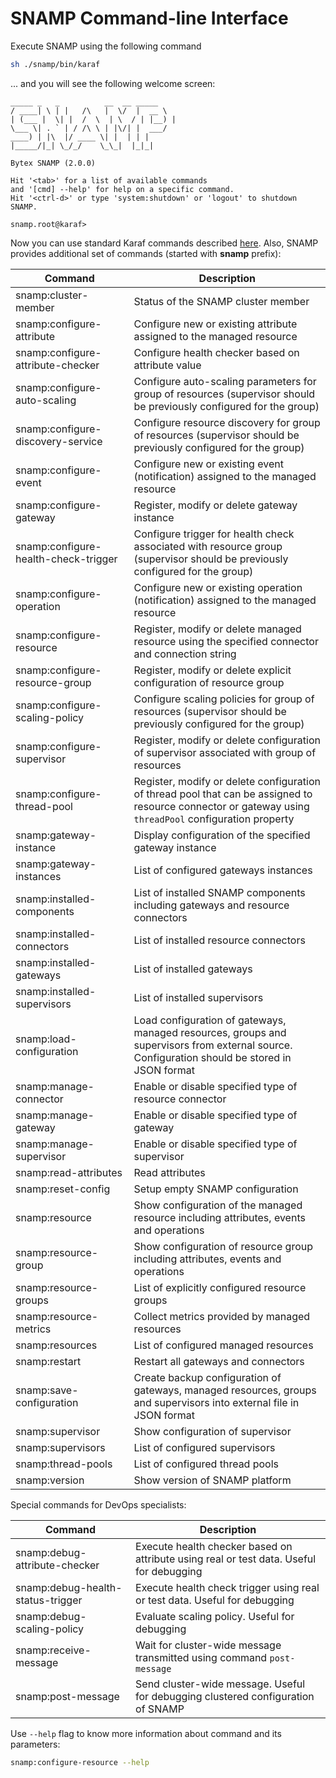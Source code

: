 SNAMP Command-line Interface
====
Execute SNAMP using the following command

```bash
sh ./snamp/bin/karaf
```

... and you will see the following welcome screen:
```
_____ _   _          __  __ _____  
/ ____| \ | |   /\   |  \/  |  __ \
| (___ |  \| |  /  \  | \  / | |__) |
\___ \| . ` | / /\ \ | |\/| |  ___/
____) | |\  |/ ____ \| |  | | |
|_____/|_| \_/_/    \_\_|  |_|_|

Bytex SNAMP (2.0.0)

Hit '<tab>' for a list of available commands
and '[cmd] --help' for help on a specific command.
Hit '<ctrl-d>' or type 'system:shutdown' or 'logout' to shutdown SNAMP.

snamp.root@karaf>
```

Now you can use standard Karaf commands described [here](http://karaf.apache.org/manual/latest/#_using_the_console).
Also, SNAMP provides additional set of commands (started with **snamp** prefix):

Command | Description
---- | ----
snamp:cluster-member | Status of the SNAMP cluster member                    
snamp:configure-attribute | Configure new or existing attribute assigned to the managed resource         
snamp:configure-attribute-checker | Configure health checker based on attribute value
snamp:configure-auto-scaling | Configure auto-scaling parameters for group of resources (supervisor should be previously configured for the group)
snamp:configure-discovery-service | Configure resource discovery for group of resources (supervisor should be previously configured for the group)
snamp:configure-event | Configure new or existing event (notification) assigned to the managed resource                 
snamp:configure-gateway | Register, modify or delete gateway instance
snamp:configure-health-check-trigger | Configure trigger for health check associated with resource group (supervisor should be previously configured for the group)
snamp:configure-operation | Configure new or existing operation (notification) assigned to the managed resource
snamp:configure-resource | Register, modify or delete managed resource using the specified connector and connection string              
snamp:configure-resource-group | Register, modify or delete explicit configuration of resource group          
snamp:configure-scaling-policy | Configure scaling policies for group of resources (supervisor should be previously configured for the group)
snamp:configure-supervisor | Register, modify or delete configuration of supervisor associated with group of resources
snamp:configure-thread-pool | Register, modify or delete configuration of thread pool that can be assigned to resource connector or gateway using `threadPool` configuration property
snamp:gateway-instance | Display configuration of the specified gateway instance
snamp:gateway-instances | List of configured gateways instances
snamp:installed-components | List of installed SNAMP components including gateways and resource connectors
snamp:installed-connectors | List of installed resource connectors              
snamp:installed-gateways | List of installed gateways
snamp:installed-supervisors | List of installed supervisors
snamp:load-configuration | Load configuration of gateways, managed resources, groups and supervisors from external source. Configuration should be stored in JSON format
snamp:manage-connector | Enable or disable specified type of resource connector
snamp:manage-gateway | Enable or disable specified type of gateway                    
snamp:manage-supervisor | Enable or disable specified type of supervisor
snamp:read-attributes | Read attributes
snamp:reset-config | Setup empty SNAMP configuration                   
snamp:resource | Show configuration of the managed resource including attributes, events and operations
snamp:resource-group | Show configuration of resource group including attributes, events and operations
snamp:resource-groups | List of explicitly configured resource groups
snamp:resource-metrics | Collect metrics provided by managed resources
snamp:resources | List of configured managed resources                        
snamp:restart | Restart all gateways and connectors
snamp:save-configuration | Create backup configuration of gateways, managed resources, groups and supervisors into external file in JSON format
snamp:supervisor | Show configuration of supervisor
snamp:supervisors | List of configured supervisors
snamp:thread-pools | List of configured thread pools
snamp:version | Show version of SNAMP platform

Special commands for DevOps specialists:

Command | Description
---- | ----
snamp:debug-attribute-checker | Execute health checker based on attribute using real or test data. Useful for debugging
snamp:debug-health-status-trigger | Execute health check trigger using real or test data. Useful for debugging
snamp:debug-scaling-policy | Evaluate scaling policy. Useful for debugging
snamp:receive-message | Wait for cluster-wide message transmitted using command `post-message`
snamp:post-message | Send cluster-wide message. Useful for debugging clustered configuration of SNAMP



Use `--help` flag to know more information about command and its parameters:
```bash
snamp:configure-resource --help
```
